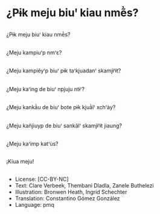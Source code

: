 # ¿Pɨk meju biuꞌ kiau nmẽ̀s?

##
¿Pɨk meju biuꞌ kiau nmẽ̀s?

##
¿Meju kampiuꞌp nmꞌɛ?

##
¿Meju kampiẽyꞌp biuꞌ pɨk taꞌkjuadanꞌ skamjɨ̃ꞌɨ̃t?

##
¿Meju kaꞌing de biuꞌ npjuju ntɨꞌ?

##
¿Meju kankã̀u de biuꞌ bote pɨk kjuã̀lꞌ xchꞌày?

##
¿Meju kañjiuyp de biuꞌ sankãlꞌ skamjɨ̃ꞌɨ̃t jiaung?

##
¿Meju kaꞌimp katꞌùs?

##
¡Kiua meju!

##
* License: [CC-BY-NC]
* Text: Clare Verbeek, Thembani Dladla, Zanele Buthelezi
* Illustration: Bronwen Heath, Ingrid Schechter
* Translation: Constantino Gómez González
* Language: pmq

